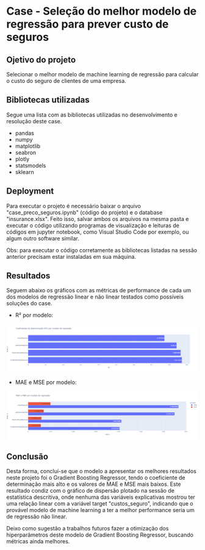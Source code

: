 # Case - Seleção do melhor modelo de regressão para prever custo de seguros

## Ojetivo do projeto

Selecionar o melhor modelo de machine learning de regressão para calcular o custo do seguro de clientes de uma empresa.

## Bibliotecas utilizadas

Segue uma lista com as bibliotecas utilizadas no desenvolvimento e resolução deste case.
- pandas
- numpy
- matplotlib
- seabron
- plotly
- statsmodels
- sklearn

## Deployment

Para executar o projeto é necessário baixar o arquivo "case_preco_seguros.ipynb" (código do projeto) e o database "insurance.xlsx". Feito isso, salvar ambos os arquivos na mesma pasta e executar o código utilizando programas de visualização e leituras de códigos em jupyter notebook, como Visual Studio Code por exemplo, ou algum outro software similar.

Obs: para executar o código corretamente as bibliotecas listadas na sessão anterior precisam estar instaladas em sua máquina.

## Resultados

Seguem abaixo os gráficos com as métricas de performance de cada um dos modelos de regressão linear e não linear testados como possíveis soluções do case.

- R² por modelo:

![r2_by_model](graph_results/r2_by_model.png)

- MAE e MSE por modelo:

![mae_mse_by_model](graph_results/mae_mse_by_model.png)

## Conclusão

Desta forma, concluí-se que o modelo a apresentar os melhores resultados neste projeto foi o Gradient Boosting Regressor, tendo o coeficiente de determinação mais alto e os valores de MAE e MSE mais baixos. Este resultado condiz com o gráfico de dispersão plotado na sessão de estatística descritiva, onde nenhuma das variáveis explicativas mostrou ter uma relação linear com a variável target "custos_seguro", indicando que o provável modelo de machine learning a ter a melhor performance seria um de regressão não linear.

Deixo como sugestão a trabalhos futuros fazer a otimização dos hiperparâmetros deste modelo de Gradient Boosting Regressor, buscando métricas ainda melhores.